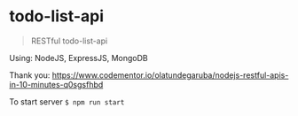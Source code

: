 # todo-list-api
> RESTful todo-list-api

Using: NodeJS, ExpressJS, MongoDB

Thank you: https://www.codementor.io/olatundegaruba/nodejs-restful-apis-in-10-minutes-q0sgsfhbd

To start server `$ npm run start`